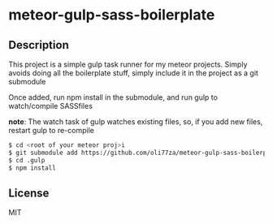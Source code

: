 # meteor-gulp-sass-boilerplate #

## Description ##
This project is a simple gulp task runner for my meteor projects.
Simply avoids doing all the boilerplate stuff, simply include it in the 
project as a git submodule

Once added, run npm install in the submodule, and run gulp to watch/compile SASSfiles

**note**: The watch task of gulp watches existing files, so, if you add new files, restart gulp to re-compile


```sh
$ cd <root of your meteor proj>i
$ git submodule add https://github.com/oli77za/meteor-gulp-sass-boilerplate.git .gulp
$ cd .gulp
$ npm install
```

## License ##
MIT
